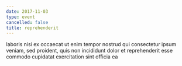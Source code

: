 ```yaml
---
date: 2017-11-03
type: event
cancelled: false
title: reprehenderit
---
```

laboris nisi ex occaecat ut enim tempor nostrud qui consectetur ipsum veniam, sed proident, quis non incididunt dolor et reprehenderit esse commodo cupidatat exercitation sint officia ea